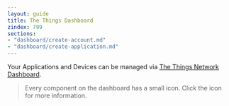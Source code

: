 ```yaml
---
layout: guide
title: The Things Dashboard
zindex: 799
sections:
- "dashboard/create-account.md"
- "dashboard/create-application.md"
---
```

Your Applications and Devices can be managed via [The Things Network Dashboard](https://staging.thethingsnetwork.org).

> Every component on the dashboard has a small <i class="fa fa-question-circle"></i> icon. Click the icon for more information.